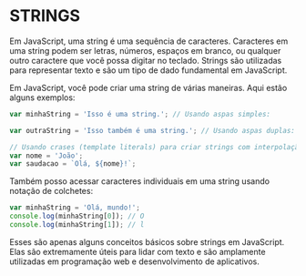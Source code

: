 # STRINGS

Em JavaScript, uma string é uma sequência de caracteres. Caracteres em uma string podem ser letras, números, espaços em branco, ou qualquer outro caractere que você possa digitar no teclado. Strings são utilizadas para representar texto e são um tipo de dado fundamental em JavaScript.

Em JavaScript, você pode criar uma string de várias maneiras. Aqui estão alguns exemplos:

```js
var minhaString = 'Isso é uma string.'; // Usando aspas simples:

var outraString = 'Isso também é uma string.'; // Usando aspas duplas:

// Usando crases (template literals) para criar strings com interpolação de variáveis:
var nome = 'João';
var saudacao = `Olá, ${nome}!`;
```

Também posso acessar caracteres individuais em uma string usando notação de colchetes:

```js
var minhaString = 'Olá, mundo!';
console.log(minhaString[0]); // O
console.log(minhaString[1]); // l
```

Esses são apenas alguns conceitos básicos sobre strings em JavaScript. Elas são extremamente úteis para lidar com texto e são amplamente utilizadas em programação web e desenvolvimento de aplicativos.
